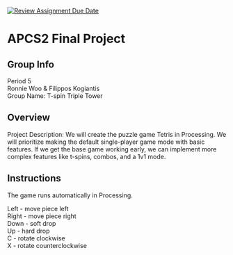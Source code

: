 [![Review Assignment Due Date](https://classroom.github.com/assets/deadline-readme-button-24ddc0f5d75046c5622901739e7c5dd533143b0c8e959d652212380cedb1ea36.svg)](https://classroom.github.com/a/syDSSnTt)
# APCS2 Final Project
## Group Info
Period 5 <br />
Ronnie Woo & Filippos Kogiantis <br />
Group Name: T-spin Triple Tower <br />
## Overview
Project Description: We will create the puzzle game Tetris in Processing. We will prioritize making the default single-player game mode with basic features. If we get the base game working early, we can implement more complex features like t-spins, combos, and a 1v1 mode.
## Instructions
The game runs automatically in Processing.

Left - move piece left <br />
Right - move piece right <br />
Down - soft drop <br />
Up - hard drop <br />
C - rotate clockwise <br />
X - rotate counterclockwise <br />